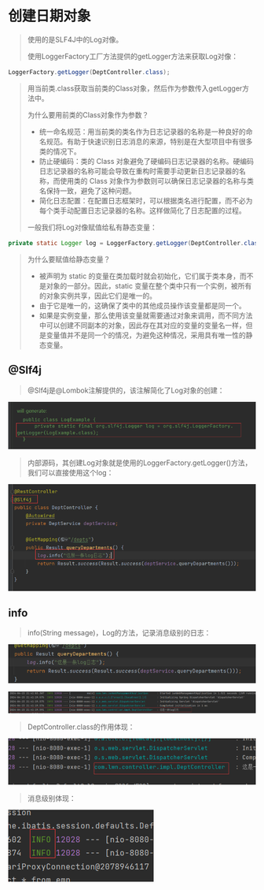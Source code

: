 # 创建日期对象

> 使用的是SLF4J中的Log对像。 
>
> 使用LoggerFactory工厂方法提供的getLogger方法来获取Log对像：

```java
LoggerFactory.getLogger(DeptController.class);
```

> 用当前类.class获取当前类的Class对象，然后作为参数传入getLogger方法中。
>
> 为什么要用前类的Class对象作为参数？
>
> - 统一命名规范：用当前类的类名作为日志记录器的名称是一种良好的命名规范。有助于快速识别日志消息的来源，特别是在大型项目中有很多类的情况下。
> - 防止硬编码：类的 Class 对象避免了硬编码日志记录器的名称。硬编码日志记录器的名称可能会导致在重构时需要手动更新日志记录器的名称，而使用类的 Class 对象作为参数则可以确保日志记录器的名称与类名保持一致，避免了这种问题。
> - 简化日志配置：在配置日志框架时，可以根据类名进行配置，而不必为每个类手动配置日志记录器的名称。这样做简化了日志配置的过程。
>
> 一般我们将Log对像赋值给私有静态变量：

```java
private static Logger log = LoggerFactory.getLogger(DeptController.class);
```

> 为什么要赋值给静态变量？
>
> - 被声明为 static 的变量在类加载时就会初始化，它们属于类本身，而不是对象的一部分。因此，static 变量在整个类中只有一个实例，被所有的对象实例共享，因此它们是唯一的。
> - 由于它是唯一的，这确保了类中的其他成员操作该变量都是同一个。
> - 如果是实例变量，那么使用该变量就需要通过对象来调用，而不同方法中可以创建不同副本的对象，因此存在其对应的变量的变量名一样，但是变量值并不是同一个的情况，为避免这种情况，采用具有唯一性的静态变量。



## @Slf4j

> @Slf4j是@Lombok注解提供的，该注解简化了Log对象的创建：

![image-20240423213513277](assets/image-20240423213513277.png)

> 内部源码，其创建Log对象就是使用的LoggerFactory.getLogger()方法，我们可以直接使用这个log：

![image-20240423213905535](assets/image-20240423213905535.png)



## info

> info(String message)，Log的方法，记录消息级别的日志：

![image-20240423214053079](assets/image-20240423214053079.png)

![image-20240423214203434](assets/image-20240423214203434.png)

> DeptController.class的作用体现：

![image-20240423214239863](assets/image-20240423214239863.png)

> 消息级别体现：

![image-20240423214400373](assets/image-20240423214400373.png)